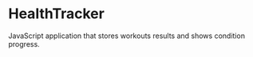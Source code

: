 HealthTracker
=============

JavaScript application that stores workouts results and shows condition progress.
